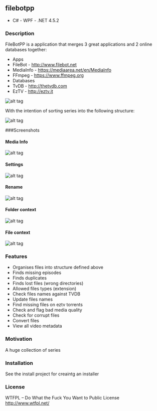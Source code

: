 ## filebotpp

* C#  - WPF - .NET 4.5.2

### Description

FileBotPP is a application that merges 3 great applications and 2 online databases together:

* Apps
 * FileBot - http://www.filebot.net
 * MediaInfo - https://mediaarea.net/en/MediaInfo
 * FFmpeg - https://www.ffmpeg.org
* Databases
 * TvDB - http://thetvdb.com
 * EzTV - http://eztv.it
 
![alt tag](https://raw.githubusercontent.com/dmzoneill/filebotpp/master/FileBotPP/Screenshots/sample1.png)
	
With the intention of sorting series into the following structure:

![alt tag](https://raw.githubusercontent.com/dmzoneill/filebotpp/master/FileBotPP/Screenshots/structuresample.png)

###Screenshots

#### Media Info
![alt tag](https://raw.githubusercontent.com/dmzoneill/filebotpp/master/FileBotPP/Screenshots/mediainfo.png)

#### Settings
![alt tag](https://raw.githubusercontent.com/dmzoneill/filebotpp/master/FileBotPP/Screenshots/settings.png)

#### Rename
![alt tag](https://raw.githubusercontent.com/dmzoneill/filebotpp/master/FileBotPP/Screenshots/rename.png)

#### Folder context
![alt tag](https://raw.githubusercontent.com/dmzoneill/filebotpp/master/FileBotPP/Screenshots/foldercontext.png)

#### File context
![alt tag](https://raw.githubusercontent.com/dmzoneill/filebotpp/master/FileBotPP/Screenshots/filecontext.png)

### Features

* Organises files into structure defined above
 * Finds missing episodes
 * Finds duplicates
 * Finds lost files (wrong directories)
 * Allowed files types (extension) 
* Check files names against TVDB
 * Update files names
* Find missing files on eztv torrents
* Check and flag bad media quality
* Check for corrupt files
* Convert files
* View all video metadata

### Motivation

A huge collection of series

### Installation

See the install project for creaintg an installer

### License

WTFPL – Do What the Fuck You Want to Public License
http://www.wtfpl.net/
